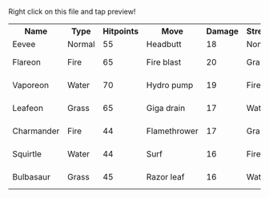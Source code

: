 Right click on this file and tap preview!

<table>
<tr><th>Name</th><th>Type</th><th>Hitpoints</th><th>Move</th><th>Damage</th><th>Strength</th><th>Weakness</th><th>Sound</th></tr>
<tr><td>Eevee</td><td>Normal</td><td>55</td><td>Headbutt</td><td>18</td><td>None</td><td>Fighting</td><td>Eev... Eevee!</td></tr>
<tr><td>Flareon</td><td>Fire</td><td>65</td><td>Fire blast</td><td>20</td><td>Grass</td><td>Water</td><td>Fla... Flareon!</td></tr>
<tr><td>Vaporeon</td><td>Water</td><td>70</td><td>Hydro pump</td><td>19</td><td>Fire</td><td>Grass</td><td>Vap... Vaporeon!</td></tr>
<tr><td>Leafeon</td><td>Grass</td><td>65</td><td>Giga drain</td><td>17</td><td>Water</td><td>Fire</td><td>Lea... Leafeon!</td></tr>
<tr><td>Charmander</td><td>Fire</td><td>44</td><td>Flamethrower</td><td>17</td><td>Grass</td><td>Water</td><td>Cha... Charmander!</td></tr>
<tr><td>Squirtle</td><td>Water</td><td>44</td><td>Surf</td><td>16</td><td>Fire</td><td>Grass</td><td>Squ... Squirtle!</td></tr>
<tr><td>Bulbasaur</td><td>Grass</td><td>45</td><td>Razor leaf</td><td>16</td><td>Water</td><td>Fire</td><td>Bul... Bulbasaur!</td></tr>
</table>
